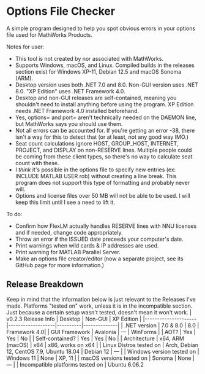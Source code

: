 # Options File Checker
A simple program designed to help you spot obvious errors in your options file used for MathWorks Products.

Notes for user:
- This tool is not created by nor associated with MathWorks.
- Supports Windows, macOS, and Linux. Compiled builds in the releases section exist for Windows XP-11, Debian 12.5 and macOS Sonoma (ARM).
- Desktop version uses both .NET 7.0 and 8.0. Non-GUI version uses .NET 8.0. "XP Edition" uses .NET Framework 4.0.
- Desktop and non-GUI releases are self-contained, meaning you shouldn't need to install anything before using the program. XP Edition needs .NET Framework 4.0 installed beforehand.
- Yes, options= and port= aren't technically needed on the DAEMON line, but MathWorks says you should use them.
- Not all errors can be accounted for. If you're getting an error -38, there isn't a way for this to detect that (or at least, not any good way IMO.)
- Seat count calculations ignore HOST, GROUP_HOST, INTERNET, PROJECT, and DISPLAY on non-RESERVE lines. Multiple people could be coming from these client types, so there's no way to calculate seat count with these.
- I _think_ it's possible in the options file to specify new entries (ex: INCLUDE MATLAB USER rob) without creating a line break. This program does not support this type of formatting and probably never will.
- Options and license files over 50 MB will not be able to be used. I will keep this limit until I see a need to lift it.

To do:
- Confirm how FlexLM actually handles RESERVE lines with NNU licenses and if needed, change code appropriately.
- Throw an error if the ISSUED date preceeds your computer's date.
- Print warnings when wild cards & IP addresses are used.
- Print warning for MATLAB Parallel Server.
- Make an options file creator/editor (now a separate project, see its GitHub page for more information.)

## Release Breakdown
Keep in mind that the information below is just relevant to the Releases I've made. Platforms "tested on" work, unless it is in the incompatible section. Just because a certain setup wasn't tested, doesn't mean it won't work.
| v0.2.3 Release Info | Desktop           | Non-GUI  | XP Edition   |
|---------------------|-------------------|----------|--------------|
| .NET version        | 7.0 & 8.0         | 8.0      | Framework 4.0|
| GUI Framework       | Avalonia          | —        | WinForms     |
| AOT?                | Yes               | Yes      | No           |
| Self-contained?     | Yes               | Yes      | No           |
| Architecture        | x64, ARM (macOS)  | x64      | x86, works on x64 |
| Linux Distros tested on | Arch, Debian 12, CentOS 7.9, Ubuntu 18.04 | Debian 12 | —      |
| Windows version tested on | Windows 11 | None     | XP, 11      |
| macOS versions tested on | Sonoma       | None     | —            |
| Incompatible platforms tested on | Ubuntu 6.06.2
